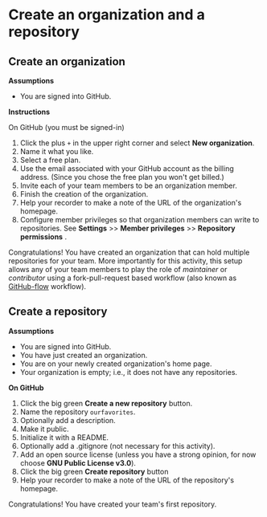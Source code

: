 # Create an organization and a repository

## Create an organization

__Assumptions__

* You are signed into GitHub.

__Instructions__

On GitHub (you must be signed-in)

1. Click the plus `+` in the upper right corner and select __New organization__.
2. Name it what you like.
3. Select a free plan.
4. Use the email associated with your GitHub account as the billing address. (Since you chose the free plan you won't get billed.)
5. Invite each of your team members to be an organization member.
6. Finish the creation of the organization.
7. Help your recorder to make a note of the URL of the organization's homepage.
8. Configure member privileges so that organization members can write to repositories. See __Settings__ >> __Member privileges__ >> __Repository permissions__ .

Congratulations! You have created an organization that can hold multiple repositories for your team. More importantly for this activity, this setup allows any of your team members to play the role of _maintainer_ or _contributor_ using a fork-pull-request based workflow (also known as [GitHub-flow](https://guides.github.com/introduction/flow/) workflow).

## Create a repository

__Assumptions__

* You are signed into GitHub.
* You have just created an organization.
* You are on your newly created organization's home page.
* Your organization is empty; i.e., it does not have any repositories.

__On GitHub__

1. Click the big green __Create a new repository__ button.
2. Name the repository `ourfavorites`.
3. Optionally add a description.
4. Make it public.
5. Initialize it with a README.
6. Optionally add a .gitignore (not necessary for this activity).
7. Add an open source license (unless you have a strong opinion, for now choose __GNU Public License v3.0__).
8. Click the big green __Create repository__ button
9. Help your recorder to make a note of the URL of the repository's homepage.

Congratulations! You have created your team's first repository.
